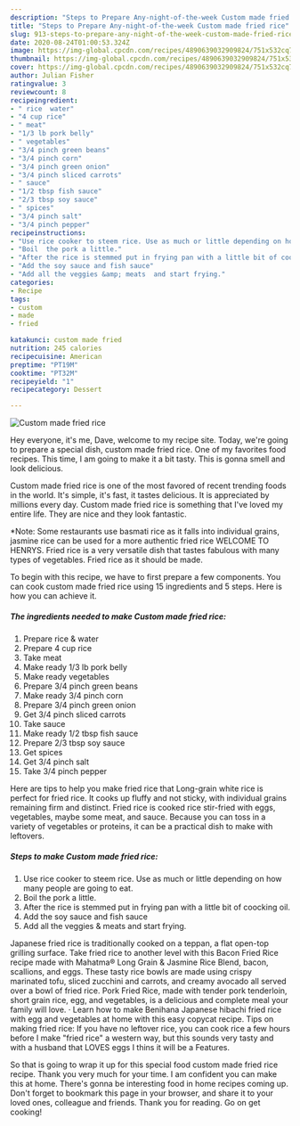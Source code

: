 ```yaml
---
description: "Steps to Prepare Any-night-of-the-week Custom made fried rice"
title: "Steps to Prepare Any-night-of-the-week Custom made fried rice"
slug: 913-steps-to-prepare-any-night-of-the-week-custom-made-fried-rice
date: 2020-08-24T01:00:53.324Z
image: https://img-global.cpcdn.com/recipes/4890639032909824/751x532cq70/custom-made-fried-rice-recipe-main-photo.jpg
thumbnail: https://img-global.cpcdn.com/recipes/4890639032909824/751x532cq70/custom-made-fried-rice-recipe-main-photo.jpg
cover: https://img-global.cpcdn.com/recipes/4890639032909824/751x532cq70/custom-made-fried-rice-recipe-main-photo.jpg
author: Julian Fisher
ratingvalue: 3
reviewcount: 8
recipeingredient:
- " rice  water"
- "4 cup rice"
- " meat"
- "1/3 lb pork belly"
- " vegetables"
- "3/4 pinch green beans"
- "3/4 pinch corn"
- "3/4 pinch green onion"
- "3/4 pinch sliced carrots"
- " sauce"
- "1/2 tbsp fish sauce"
- "2/3 tbsp soy sauce"
- " spices"
- "3/4 pinch salt"
- "3/4 pinch pepper"
recipeinstructions:
- "Use rice cooker to steem rice. Use as much or little depending on how many people are going to eat."
- "Boil  the pork a little."
- "After the rice is stemmed put in frying pan with a little bit of coocking oil."
- "Add the soy sauce and fish sauce"
- "Add all the veggies &amp; meats  and start frying."
categories:
- Recipe
tags:
- custom
- made
- fried

katakunci: custom made fried 
nutrition: 245 calories
recipecuisine: American
preptime: "PT19M"
cooktime: "PT32M"
recipeyield: "1"
recipecategory: Dessert

---
```



![Custom made fried rice](https://img-global.cpcdn.com/recipes/4890639032909824/751x532cq70/custom-made-fried-rice-recipe-main-photo.jpg)

Hey everyone, it's me, Dave, welcome to my recipe site. Today, we're going to prepare a special dish, custom made fried rice. One of my favorites food recipes. This time, I am going to make it a bit tasty. This is gonna smell and look delicious.

Custom made fried rice is one of the most favored of recent trending foods in the world. It's simple, it's fast, it tastes delicious. It is appreciated by millions every day. Custom made fried rice is something that I've loved my entire life. They are nice and they look fantastic.

*Note: Some restaurants use basmati rice as it falls into individual grains, jasmine rice can be used for a more authentic fried rice WELCOME TO HENRYS. Fried rice is a very versatile dish that tastes fabulous with many types of vegetables. Fried rice as it should be made.


To begin with this recipe, we have to first prepare a few components. You can cook custom made fried rice using 15 ingredients and 5 steps. Here is how you can achieve it.

<!--inarticleads1-->

##### The ingredients needed to make Custom made fried rice:

1. Prepare  rice &amp; water
1. Prepare 4 cup rice
1. Take  meat
1. Make ready 1/3 lb pork belly
1. Make ready  vegetables
1. Prepare 3/4 pinch green beans
1. Make ready 3/4 pinch corn
1. Prepare 3/4 pinch green onion
1. Get 3/4 pinch sliced carrots
1. Take  sauce
1. Make ready 1/2 tbsp fish sauce
1. Prepare 2/3 tbsp soy sauce
1. Get  spices
1. Get 3/4 pinch salt
1. Take 3/4 pinch pepper


Here are tips to help you make fried rice that Long-grain white rice is perfect for fried rice. It cooks up fluffy and not sticky, with individual grains remaining firm and distinct. Fried rice is cooked rice stir-fried with eggs, vegetables, maybe some meat, and sauce. Because you can toss in a variety of vegetables or proteins, it can be a practical dish to make with leftovers. 

<!--inarticleads2-->

##### Steps to make Custom made fried rice:

1. Use rice cooker to steem rice. Use as much or little depending on how many people are going to eat.
1. Boil  the pork a little.
1. After the rice is stemmed put in frying pan with a little bit of coocking oil.
1. Add the soy sauce and fish sauce
1. Add all the veggies &amp; meats  and start frying.


Japanese fried rice is traditionally cooked on a teppan, a flat open-top grilling surface. Take fried rice to another level with this Bacon Fried Rice recipe made with Mahatma® Long Grain &amp; Jasmine Rice Blend, bacon, scallions, and eggs. These tasty rice bowls are made using crispy marinated tofu, sliced zucchini and carrots, and creamy avocado all served over a bowl of fried rice. Pork Fried Rice, made with tender pork tenderloin, short grain rice, egg, and vegetables, is a delicious and complete meal your family will love. · Learn how to make Benihana Japanese hibachi fried rice with egg and vegetables at home with this easy copycat recipe. Tips on making fried rice: If you have no leftover rice, you can cook rice a few hours before I make &#34;fried rice&#34; a western way, but this sounds very tasty and with a husband that LOVES eggs I thins it will be a Features. 

So that is going to wrap it up for this special food custom made fried rice recipe. Thank you very much for your time. I am confident you can make this at home. There's gonna be interesting food in home recipes coming up. Don't forget to bookmark this page in your browser, and share it to your loved ones, colleague and friends. Thank you for reading. Go on get cooking!
